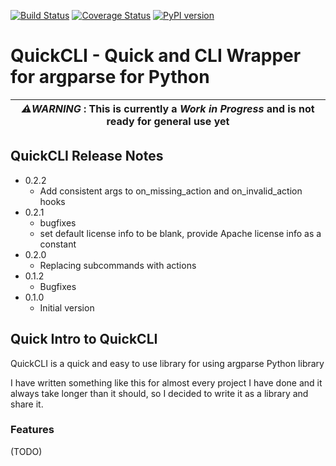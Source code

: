 [![Build Status](https://travis-ci.org/mlasevich/QuickCLI.svg?branch=master)](https://travis-ci.org/mlasevich/QuickCLI)
[![Coverage Status](https://coveralls.io/repos/github/mlasevich/QuickCLI/badge.svg?branch=master)](https://coveralls.io/github/mlasevich/QuickCLI?branch=master)
[![PyPI version](https://badge.fury.io/py/QuickCLI.svg)](https://badge.fury.io/py/QuickCLI)

# QuickCLI - Quick and CLI Wrapper for argparse for Python

| ***⚠️WARNING*** : This is currently a _Work in Progress_ and is not ready for general use yet |
| :---: |

## QuickCLI Release Notes
* 0.2.2
    * Add consistent args to on_missing_action and on_invalid_action hooks
* 0.2.1
    * bugfixes
    * set default license info to be blank, provide Apache license info as a constant
* 0.2.0
    * Replacing subcommands with actions
* 0.1.2
    * Bugfixes
* 0.1.0
    * Initial version

## Quick Intro to QuickCLI

QuickCLI is a quick and easy to use library for using argparse Python library

I have written something like this for almost every project I have done and it always take longer
than it should, so I decided to write it as a library and share it.

### Features

(TODO)
